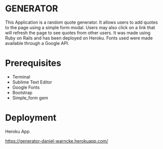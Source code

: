 # GENERATOR

This Application is a random quote generator. It allows users to add quotes to the page using a simple form modal. Users may also click on a link that will refresh the page to see quotes from other users. It was made using Ruby on Rails and has been deployed on Heroku. Fonts used were made available through a Google API.


# Prerequisites
- Terminal
- Sublime Text Editor
- Google Fonts
- Bootstrap
- Simple_form gem

# Deployment

Heroku App

https://generator-daniel-warncke.herokuapp.com/



